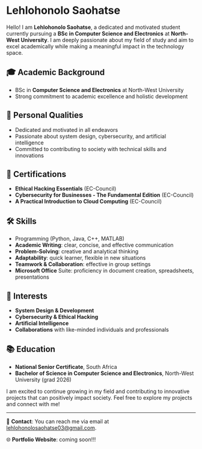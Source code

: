 # Lehlohonolo Saohatse

Hello! I am **Lehlohonolo Saohatse**, a dedicated and motivated student currently pursuing a **BSc in Computer Science and Electronics** at **North-West University**. I am deeply passionate about my field of study and aim to excel academically while making a meaningful impact in the technology space.

## 🎓 Academic Background
- BSc in **Computer Science and Electronics** at North-West University
- Strong commitment to academic excellence and holistic development

## 🌟 Personal Qualities
- Dedicated and motivated in all endeavors
- Passionate about system design, cybersecurity, and artificial intelligence
- Committed to contributing to society with technical skills and innovations

## 📜 Certifications
- **Ethical Hacking Essentials** (EC-Council)
- **Cybersecurity for Businesses - The Fundamental Edition** (EC-Council)
- **A Practical Introduction to Cloud Computing** (EC-Council)

## 🛠️ Skills
- Programming (Python, Java, C++, MATLAB)
- **Academic Writing**: clear, concise, and effective communication
- **Problem-Solving**: creative and analytical thinking
- **Adaptability**: quick learner, flexible in new situations
- **Teamwork & Collaboration**: effective in group settings
- **Microsoft Office** Suite: proficiency in document creation, spreadsheets, presentations

## 🌱 Interests
- **System Design & Development**
- **Cybersecurity & Ethical Hacking**
- **Artificial Intelligence**
- **Collaborations** with like-minded individuals and professionals

## 📚 Education
- **National Senior Certificate**, South Africa
- **Bachelor of Science in Computer Science and Electronics**, North-West University (grad 2026)

I am excited to continue growing in my field and contributing to innovative projects that can positively impact society. Feel free to explore my projects and connect with me!

---
📧 **Contact**: You can reach me via email at lehlohonolosaohatse03@gmail.com.

🌐 **Portfolio Website**: coming soon!!!
